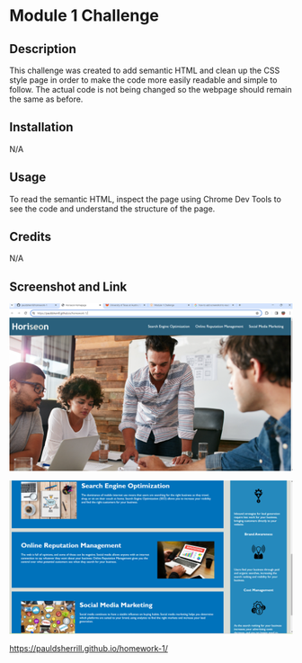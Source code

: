 # Module 1 Challenge

## Description

This challenge was created to add semantic HTML and clean up the CSS style page in order to make the code more easily readable and simple to follow. The actual code is not being changed so the webpage should remain the same as before.

## Installation 

N/A

## Usage

To read the semantic HTML, inspect the page using Chrome Dev Tools to see the code and understand the structure of the page.

## Credits

N/A

## Screenshot and Link

![alt text](image.png)

![alt text](image-1.png)

https://pauldsherrill.github.io/homework-1/

